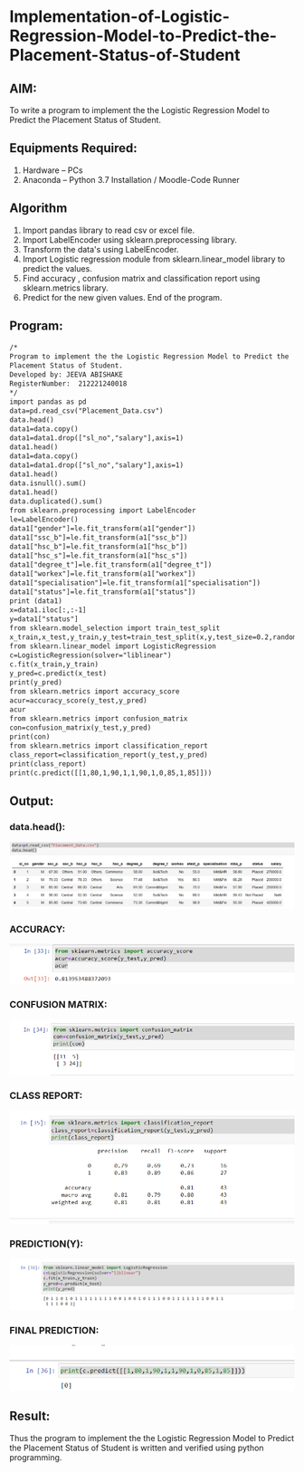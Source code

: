 # Implementation-of-Logistic-Regression-Model-to-Predict-the-Placement-Status-of-Student

## AIM:
To write a program to implement the the Logistic Regression Model to Predict the Placement Status of Student.

## Equipments Required:
1. Hardware – PCs
2. Anaconda – Python 3.7 Installation / Moodle-Code Runner

## Algorithm
1. Import pandas library to read csv or excel file.
2. Import LabelEncoder using sklearn.preprocessing library.
3. Transform the data's using LabelEncoder.
4. Import Logistic regression module from sklearn.linear_model library to predict the values.
5. Find accuracy , confusion matrix and classification report using sklearn.metrics library.
6. Predict for the new given values.
End of the program.

## Program:
```
/*
Program to implement the the Logistic Regression Model to Predict the Placement Status of Student.
Developed by: JEEVA ABISHAKE
RegisterNumber:  212221240018
*/
import pandas as pd
data=pd.read_csv("Placement_Data.csv")
data.head()
data1=data.copy()
data1=data1.drop(["sl_no","salary"],axis=1)
data1.head()
data1=data.copy()
data1=data1.drop(["sl_no","salary"],axis=1)
data1.head()
data.isnull().sum()
data1.head()
data.duplicated().sum()
from sklearn.preprocessing import LabelEncoder
le=LabelEncoder()
data1["gender"]=le.fit_transform(a1["gender"])
data1["ssc_b"]=le.fit_transform(a1["ssc_b"])
data1["hsc_b"]=le.fit_transform(a1["hsc_b"])
data1["hsc_s"]=le.fit_transform(a1["hsc_s"])
data1["degree_t"]=le.fit_transform(a1["degree_t"])
data1["workex"]=le.fit_transform(a1["workex"])
data1["specialisation"]=le.fit_transform(a1["specialisation"])
data1["status"]=le.fit_transform(a1["status"])
print (data1)
x=data1.iloc[:,:-1]
y=data1["status"]
from sklearn.model_selection import train_test_split
x_train,x_test,y_train,y_test=train_test_split(x,y,test_size=0.2,random_state=0)
from sklearn.linear_model import LogisticRegression
c=LogisticRegression(solver="liblinear")
c.fit(x_train,y_train)
y_pred=c.predict(x_test)
print(y_pred)
from sklearn.metrics import accuracy_score
acur=accuracy_score(y_test,y_pred)
acur
from sklearn.metrics import confusion_matrix
con=confusion_matrix(y_test,y_pred)
print(con)
from sklearn.metrics import classification_report
class_report=classification_report(y_test,y_pred)
print(class_report)
print(c.predict([[1,80,1,90,1,1,90,1,0,85,1,85]]))
```

## Output:
### data.head():
![OUTPUT](OUTOUT1.PNG)
### ACCURACY:
![OUTPUT2](OUTOUTACC.PNG)
### CONFUSION MATRIX:
![OUTPUT3](OUTOUTCON.PNG)
### CLASS REPORT:
![OUTPUT4](OUTCLASSREPORTT.PNG)
### PREDICTION(Y):
![OUTPUT5](OUTPRED.PNG)
### FINAL PREDICTION:
![OUTPUT6](OUTOUTFIN.PNG)


## Result:
Thus the program to implement the the Logistic Regression Model to Predict the Placement Status of Student is written and verified using python programming.
